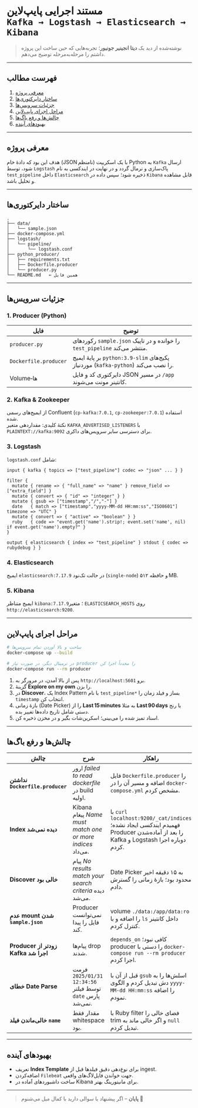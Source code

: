 
# مستند اجرایی پایپ‌لاین `Kafka → Logstash → Elasticsearch → Kibana`

> نوشته‌شده از دید یک **دیتا انجینیر جونیور**؛ تجربه‌هایی که حین ساخت این پروژه داشتم را مرحله‌به‌مرحله توضیح می‌دهم.

---

## فهرست مطالب
1. [معرفی پروژه](#معرفی-پروژه)  
2. [ساختار دایرکتوری‌ها](#ساختار-دایرکتوریها)  
3. [جزئیات سرویس‌ها](#جزئیات-سرویسها)  
4. [مراحل اجرای پایپ‌لاین](#مراحل-اجرای-پایپ‌لاین)  
5. [چالش‌ها و رفع باگ‌ها](#چالشها-و-رفع-باگها)  
6. [بهبودهای آینده](#بهبودهای-آینده)

---

## معرفی پروژه
هدف این بود که دادهٔ خام (JSON نامنظم) با یک اسکریپت Python به `Kafka` ارسال شود، توسط `Logstash` پاک‌سازی و نرمال گردد و در نهایت در ایندکسی به نام `test_pipeline` داخل `Elasticsearch` ذخیره شود؛ سپس داده در `Kibana` قابل مشاهده و تحلیل باشد.

---

## ساختار دایرکتوری‌ها<a id="ساختار-دایرکتوریها"></a>

```
.
├── data/
│   └── sample.json
├── docker-compose.yml
├── logstash/
│   └── pipeline/
│       └── logstash.conf
├── python_producer/
│   ├── requirements.txt
│   ├── Dockerfile.producer
│   └── producer.py
└── README.md   ← همین فایل
```

---

## جزئیات سرویس‌ها<a id="جزئیات-سرویسها"></a>

### 1. Producer (Python)

| فایل | توضیح |
|------|-------|
| `producer.py` | رکوردهای `sample.json` را خوانده و در تاپیک `test_pipeline` منتشر می‌کند.  |
| `Dockerfile.producer` | بر پایهٔ ‌ایمیج `python:3.9-slim` پکیج‌های موردنیاز (`kafka-python`) را نصب می‌کند. |
| Volume‑ها | دایرکتوری کد و فایل JSON در مسیر `/app` کانتینر مونت می‌شوند. |

### 2. Kafka & Zookeeper
از ایمیج‌های رسمی Confluent (`cp-kafka:7.0.1`, `cp-zookeeper:7.0.1`) استفاده شده.  
نکتهٔ کلیدی: مقداردهی متغیر `KAFKA_ADVERTISED_LISTENERS` با `PLAINTEXT://kafka:9092` برای دسترسی سایر سرویس‌های داکری.

### 3. Logstash
`logstash.conf` شامل:

```
input { kafka { topics => ["test_pipeline"] codec => "json" ... } }

filter {
  mutate { rename => { "full_name" => "name" } remove_field => ["extra_field"] }
  mutate { convert => { "id" => "integer" } }
  mutate { gsub => ["timestamp","/","-"] }
  date   { match => ["timestamp","yyyy-MM-dd HH:mm:ss","ISO8601"] timezone => "UTC" }
  mutate { convert => { "active" => "boolean" } }
  ruby   { code => "event.get('name').strip!; event.set('name', nil) if event.get('name').empty?" }
}

output { elasticsearch { index => "test_pipeline" } stdout { codec => rubydebug } }
```

### 4. Elasticsearch
ایمیج `elasticsearch:7.17.9` در حالت تک‌نود (`single-node`) و حافظه ۵۱۲ MB.

### 5. Kibana
ایمیج متناظر `kibana:7.17.9`؛ متغیر `ELASTICSEARCH_HOSTS` روی `http://elasticsearch:9200`.

---

## مراحل اجرای پایپ‌لاین<a id="مراحل-اجرای-پایپ‌لاین"></a>

```bash
# ساخت و بالا آوردن تمام سرویس‌ها
docker-compose up --build

# در ترمینال دیگر، در صورت نیاز producer را مجدداً اجرا کن
docker-compose run --rm producer
```

1. پس از بالا آمدن، در مرورگر به `http://localhost:5601` برو.  
2. گزینهٔ **Explore on my own** را بزن.  
3. در **Discover**، یک Index Pattern با نام `test_pipeline*` بساز و فیلد زمان را `timestamp` انتخاب کن.  
4. بازهٔ زمانی (Date Picker) را از **Last 15 minutes** به مثلا **Last 90 days** یا رنج دستی شامل تاریخ داده‌ها تغییر بده.  
5. اسناد تمیز شده را می‌بینی؛ اسکرین‌شات بگیر و در مخزن ذخیره کن.

---

## چالش‌ها و رفع باگ‌ها<a id="چالشها-و-رفع-باگها"></a>

| چالش | شرح | راهکار |
|------|-----|--------|
| **نداشتن `Dockerfile.producer`** | ارور *failed to read dockerfile* در build اولیه. | فایل `Dockerfile.producer` را اضافه و مسیر آن را در `docker-compose.yml` مشخص کردم. |
| **Index دیده نمی‌شد** | Kibana پیغام *Name must match one or more indices* می‌داد. | با `curl localhost:9200/_cat/indices` فهمیدم ایندکسی ایجاد نشده؛ Producer را بعد از آماده‌شدن Kafka و Logstash دوباره اجرا کردم. |
| **Discover خالی بود** | پیام *No results match your search criteria* دیده می‌شد. | Date Picker به ۱۵ دقیقه اخیر محدود بود؛ بازهٔ زمانی را گسترش دادم. |
| **عدمِ mount شدن `sample.json`** | Producer نمی‌توانست فایل را پیدا کند. | volume `./data:/app/data:ro` را اضافه و با `ls` داخل کانتینر کنترل کردم. |
| **Producer زودتر از Kafka اجرا شد** | پیام‌ها drop شدند. | `depends_on` کافی نبود؛ producer را دستی با `docker-compose run --rm producer` اجرا کردم. |
| **خطای Date Parse** | فرمت `2025/01/31 12:34:56` توسط فیلتر `date` پارس نمی‌شد. | قبل از آن با `gsub` اسلش‌ها را به دش تبدیل کردم و الگوی `yyyy-MM-dd HH:mm:ss` را اضافه نمودم. |
| **خالی‌ماندن فیلد `name`** | مقدار فقط whitespace بود. | با Ruby filter فضای خالی را trim و اگر خالی ماند به `null` تبدیل کردم. |

---

## بهبودهای آینده<a id="بهبودهای-آینده"></a>

* تعریف **Index Template** برای نوع‌دهی دقیق فیلدها قبل از ingest.  
* اضافه‌کردن `Filebeat` جهت خواندن فایل‌لاگ‌های واقعی.  
* ساخت داشبوردهای آماده در Kibana برای مانیتورینگ بهتر.

---

> **پایان** – اگر پیشنهاد یا سوالی دارید با کمال میل می‌شنوم 🤝
